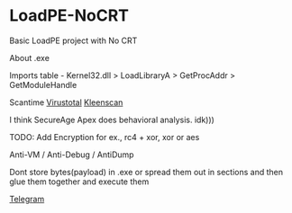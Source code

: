 # LoadPE-NoCRT
Basic LoadPE project with No CRT


About .exe

Imports table - Kernel32.dll > LoadLibraryA > GetProcAddr > GetModuleHandle

Scantime [Virustotal](https://www.virustotal.com/gui/file/4c9b0bf5580026b023c629a80adf0d482547095da52f99bc65d137ff5939b57e?nocache=1) [Kleenscan](https://websec.net/scanner/result/3aa0eba8-9d21-4dc1-bc51-1e034995415c)

I think SecureAge Apex does behavioral analysis. idk)))

TODO:
Add Encryption for ex., rc4 + xor, xor or aes

Anti-VM / Anti-Debug / AntiDump

Dont store bytes(payload) in .exe or spread them out in sections and then glue them together and execute them

[Telegram](https://t.me/knifeinmywinx)

